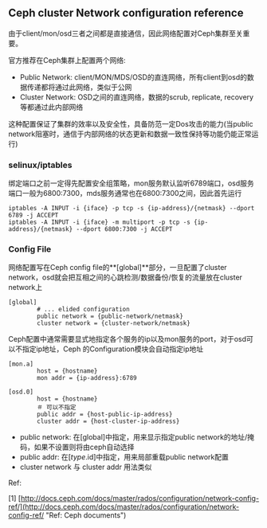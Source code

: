 ## Ceph cluster Network configuration reference

由于client/mon/osd三者之间都是直接通信，因此网络配置对Ceph集群至关重要。

官方推荐在Ceph集群上配置两个网络:

* Public Network: client/MON/MDS/OSD的直连网络，所有client到osd的数据传递都将通过此网络，类似于公网
* Cluster Network: OSD之间的直连网络，数据的scrub, replicate, recovery等都通过此内部网络

这种配置保证了集群的效率以及安全性，具备防范一定Dos攻击的能力\(当public network阻塞时，通信于内部网络的状态更新和数据一致性保持等功能仍能正常运行\)

### selinux/iptables

绑定端口之前一定得先配置安全组策略，mon服务默认监听6789端口，osd服务端口一般为6800:7300，mds服务通常也在6800:7300之间，因此首先运行

```
iptables -A INPUT -i {iface} -p tcp -s {ip-address}/{netmask} --dport 6789 -j ACCEPT
iptables -A INPUT -i {iface} -m multiport -p tcp -s {ip-address}/{netmask} --dport 6800:7300 -j ACCEPT
```

### Config File

网络配置写在Ceph config file的**\[global\]**部分，一旦配置了cluster network，osd就会把互相之间的心跳检测/数据备份/恢复的流量放在cluster network上

```
[global]
        # ... elided configuration
        public network = {public-network/netmask}
        cluster network = {cluster-network/netmask}
```

Ceph配置中通常需要显式地指定各个服务的ip以及mon服务的port，对于osd可以不指定ip地址，Ceph 的Configuration模块会自动指定ip地址

```
[mon.a]
        host = {hostname}
        mon addr = {ip-address}:6789

[osd.0]
        host = {hostname}        
        ＃ 可以不指定
        public addr = {host-public-ip-address}
        cluster addr = {host-cluster-ip-address}
```

* public network: 在\[global\]中指定，用来显示指定public network的地址/掩码，如果不设置则将由ceph自动选择
* public addr: 在\[$type.$id\]中指定，用来局部重载public network配置
* cluster network 与 cluster addr 用法类似



Ref:

\[1\] [http://docs.ceph.com/docs/master/rados/configuration/network-config-ref/](http://docs.ceph.com/docs/master/rados/configuration/network-config-ref/ "Ref: Ceph documents")

